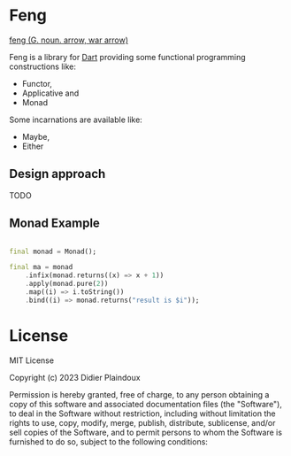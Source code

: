 # Feng

[feng (G. noun. arrow, war arrow)](https://www.elfdict.com/w/arrow%2C_war_arrow?include_old=1)

Feng is a library for [Dart](https://dart.dev) providing some functional programming constructions like:

- Functor,
- Applicative and
- Monad

Some incarnations are available like:

- Maybe,
- Either

## Design approach

TODO

## Monad Example

```dart

final monad = Monad();

final ma = monad
    .infix(monad.returns((x) => x + 1))
    .apply(monad.pure(2))
    .map((i) => i.toString())
    .bind((i) => monad.returns("result is $i"));
```

# License

MIT License

Copyright (c) 2023 Didier Plaindoux

Permission is hereby granted, free of charge, to any person obtaining a copy of this software and associated
documentation files (the "Software"), to deal in the Software without restriction, including without limitation the
rights to use, copy, modify, merge, publish, distribute, sublicense, and/or sell copies of the Software, and to permit
persons to whom the Software is furnished to do so, subject to the following conditions:
